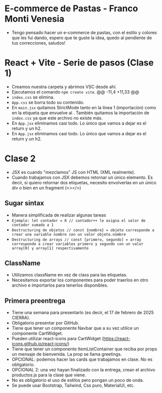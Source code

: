 # E-commerce de Pastas - Franco Monti Venesia
- Tengo pensado hacer un e-commerce de pastas, con el estilo y colores que les fui dando, espero que te guste la idea, quedo al pendiente de tus correcciones, saludos!


# React + Vite - Serie de pasos (Clase 1)

- Creamos nuestra carpeta y abrimos VSC desde ahí.
- Ejecutamos el comando `npm create vite`.
@@ -11,4 +11,33 @@
- `index.css` se elimina.
- `App.css` se borra todo su contenido.
- En `main.jsx` quitamos StrictMode tanto en la línea 1 (importación) como en la etiqueta que envuelve al <App />. También quitamos la importación de `index.css` ya que este archivo no existe más.
- En `App.jsx` eliminamos casi todo. Lo único que vamos a dejar es el return y un h2.
- En `App.jsx` eliminamos casi todo. Lo único que vamos a dejar es el return y un h2.
# Clase 2
- JSX es cuando "mezclamos" JS con HTML (XML realmente).
- Cuando trabajamos con JSX debemos retornar un único elemento. Es decir, si quiero retornar dos etiquetas, necesito envolverlas en un único div o bien en un fragment (<></>)
## Sugar sintax
- Manera simplificada de realizar algunas tareas
- `Ejemplo: let contador = 0 // contador++ le asigna el valor de contador sumado a 1`
- `Destructuring de objetos // const {nombre} = objeto corresponde a crear una variable nombre con un valor objeto.nombre`
- `Destructuring de arrays // const [primero, segundo] = array corresponde a crear variables primero y segundo con un valor array[0] y array[1] respectivamente`
## ClassName
- Utilizamos className en vez de class para las etiquetas.
- Necesitamos exportar los componentes para poder traerlos en otro archivo e importarlos para tenerlos disponibles.
## Primera preentrega
- Tiene una semana para presentarlo (es decir, el 17 de febrero de 2025 CIERRA).
- Obligatorio presentar por GitHub.
- Tiene que tener un componente Navbar que a su vez utilice un componente CartWidget.
- Pueden utilizar react-icons para CartWidget (https://react-icons.github.io/react-icons/)
- Tiene que tener un componente ItemListContainer que reciba por props un mensaje de bienvenida. La prop se llama greetings.
- OPCIONAL: podemos hacer las cards que trabajamos en clase. No es obligatorio.
- OPCIONAL 2: una vez hayan finalizado con la entrega, crean el archivo productos.js para la clase que viene.
- No es obligatorio el uso de estilos pero pongan un poco de onda.
- Se puede usar Bootstrap, Tailwind, Css puro, MaterialUI, etc.

